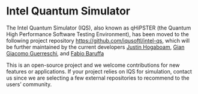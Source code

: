 # Intel Quantum Simulator

The Intel Quantum Simulator (IQS), also known as qHiPSTER (the Quantum High Performance Software Testing Environment), has been moved to the following project repository  https://github.com/iqusoftl/intel-qs, which will be further maintained by the current developers [Justin Hogaboam](justin.w.hogaboam@intel.com),
[Gian Giacomo Guerreschi](gian.giacomo.guerreschi@intel.com), and
[Fabio Baruffa](fabio.baruffa@intel.com)

This is an open-source project and we welcome contributions for new features or applications.
If your project relies on IQS for simulation, contact us since we are selecting a few external repositories to recommend to the users’ community.

